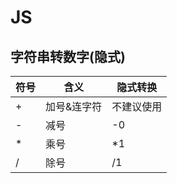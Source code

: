 # JS

## 字符串转数字(隐式)
| 符号 | 含义        | 隐式转换   |
| ---- | ----------- | ---------- |
| +    | 加号&连字符 | 不建议使用 |
| -    | 减号        | -0         |
| *    | 乘号        | *1         |
| /    | 除号        | /1         |
